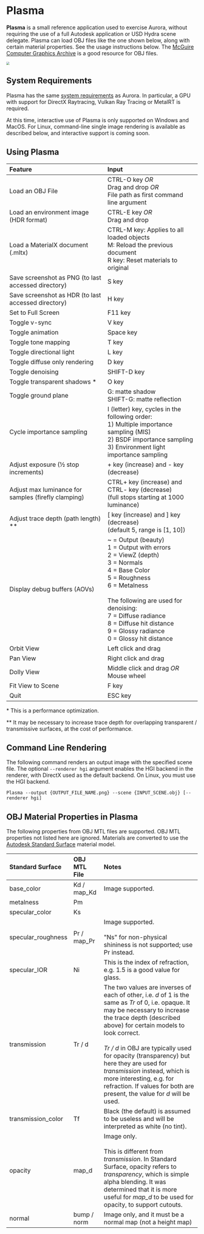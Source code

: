 # Plasma

**Plasma** is a small reference application used to exercise Aurora, without requiring the use of a full Autodesk application or USD Hydra scene delegate. Plasma can load OBJ files like the one shown below, along with certain material properties. See the usage instructions below. The [McGuire Computer Graphics Archive](https://casual-effects.com/data) is a good resource for OBJ files.

<img src="Plasma.jpg" style="zoom: 50%;" />

## System Requirements

Plasma has the same [system requirements](../README.md) as Aurora. In particular, a GPU with support for DirectX Raytracing, Vulkan Ray Tracing or MetalRT is required.

At this time, interactive use of Plasma is only supported on Windows and MacOS. For Linux, command-line single image rendering is available as described below, and interactive support is coming soon.

## Using Plasma

| Feature                                             | Input                                                        |
| :-------------------------------------------------- | :----------------------------------------------------------- |
| Load an OBJ File                                    | CTRL-O key *OR*<br />Drag and drop *OR*<br />File path as first command line argument |
| Load an environment image (HDR format)              | CTRL-E key *OR*<br />Drag and drop                           |
| Load a MaterialX document (.mltx)                   | CTRL-M key: Applies to all loaded objects<br />M: Reload the previous document<br />R key: Reset materials to original |
| Save screenshot as PNG (to last accessed directory) | S key                                                        |
| Save screenshot as HDR (to last accessed directory) | H key                                                        |
| Set to Full Screen                                  | F11 key                                                      |
| Toggle v-sync                                       | V key                                                        |
| Toggle animation                                    | Space key                                                    |
| Toggle tone mapping                                 | T key                                                        |
| Toggle directional light                            | L key                                                        |
| Toggle diffuse only rendering                       | D key                                                        |
| Toggle denoising                                    | SHIFT-D key                                                  |
| Toggle transparent shadows *                        | O key                                                        |
| Toggle ground plane                                 | G: matte shadow<br />SHIFT-G: matte reflection               |
| Cycle importance sampling                           | I (letter) key, cycles in the following order: <br />1) Multiple importance sampling (MIS)<br />2) BSDF importance sampling<br />3) Environment light importance sampling |
| Adjust exposure (½ stop increments)                 | + key (increase) and - key (decrease)                        |
| Adjust max luminance for samples (firefly clamping) | CTRL+ key (increase) and CTRL- key (decrease)<br />(full stops starting at 1000 luminance) |
| Adjust trace depth (path length) **                 | [ key (increase) and ] key (decrease)<br />(default 5, range is [1, 10]) |
| Display debug buffers (AOVs)                        | ~ = Output (beauty)<br />1 = Output with errors<br />2 = ViewZ (depth)<br />3 = Normals<br />4 = Base Color<br />5 = Roughness<br />6 = Metalness <br /><br />The following are used for denoising:<br />7 = Diffuse radiance<br />8 = Diffuse hit distance<br />9 = Glossy radiance<br />0 = Glossy hit distance |
| Orbit View                                          | Left click and drag                                          |
| Pan View                                            | Right click and drag                                         |
| Dolly View                                          | Middle click and drag *OR*<br />Mouse wheel                  |
| Fit View to Scene                                   | F key                                                        |
| Quit                                                | ESC key                                                      |

\* This is a performance optimization.

** It may be necessary to increase trace depth for overlapping transparent / transmissive surfaces, at the cost of performance.

## Command Line Rendering
The following command renders an output image with the specified scene file. The optional `--renderer hgi` argument enables the HGI backend in the renderer, with DirectX used as the default backend. On Linux, you must use the HGI backend.
```
Plasma --output {OUTPUT_FILE_NAME.png} --scene {INPUT_SCENE.obj} [--renderer hgi]
```

## OBJ Material Properties in Plasma

The following properties from OBJ MTL files are supported. OBJ MTL properties not listed here are ignored. Materials are converted to use the [Autodesk Standard Surface](https://autodesk.github.io/standard-surface) material model.

| Standard Surface   | OBJ MTL File | Notes                                                        |
| :----------------- | :----------- | :----------------------------------------------------------- |
| base_color         | Kd / map_Kd  | Image supported.                                             |
| metalness          | Pm           |                                                              |
| specular_color     | Ks           |                                                              |
| specular_roughness | Pr / map_Pr  | Image supported.<br /><br />"Ns" for non-physical shininess is not supported; use Pr instead. |
| specular_IOR       | Ni           | This is the index of refraction, e.g. 1.5 is a good value for glass. |
| transmission       | Tr / d       | The two values are inverses of each of other, i.e. *d* of 1 is the same as *Tr* of 0, i.e. opaque. It may be necessary to increase the trace depth (described above) for certain models to look correct.<br /><br /> *Tr / d* in OBJ are typically used for opacity (transparency) but here they are used for *transmission* instead, which is more interesting, e.g. for refraction. If values for both are present, the value for *d* will be used. |
| transmission_color | Tf           | Black (the default) is assumed to be useless and will be interpreted as white (no tint). |
| opacity            | map_d        | Image only.<br /><br />This is different from *transmission*. In Standard Surface, opacity refers to *transparency*, which is simple alpha blending. It was determined that it is more useful for *map_d* to be used for opacity, to support cutouts. |
| normal             | bump / norm  | Image only, and it must be a normal map (not a height map)   |